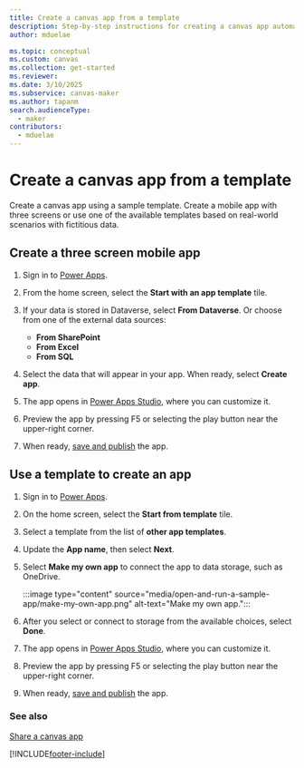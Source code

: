 ```yaml
---
title: Create a canvas app from a template
description: Step-by-step instructions for creating a canvas app automatically based on a Power Apps template.
author: mduelae

ms.topic: conceptual
ms.custom: canvas
ms.collection: get-started
ms.reviewer: 
ms.date: 3/10/2025
ms.subservice: canvas-maker
ms.author: tapanm
search.audienceType: 
  - maker
contributors:
  - mduelae
---
```


# Create a canvas app from a template

Create a canvas app using a sample template. Create a mobile app with three screens or use one of the available templates based on real-world scenarios with fictitious data.

## Create a three screen mobile app

1. Sign in to [Power Apps](https://make.powerapps.com?utm_source=padocs&utm_medium=linkinadoc&utm_campaign=referralsfromdoc).
1. From the home screen, select the **Start with an app template** tile.
1. If your data is stored in Dataverse, select **From Dataverse**. Or choose from one of the external data sources:
      - **From SharePoint**
      - **From Excel**
      - **From SQL**

1. Select the data that will appear in your app. When ready, select **Create app**.

1. The app opens in [Power Apps Studio](power-apps-studio.md), where you can customize it.

1. Preview the app by pressing F5 or selecting the play button near the upper-right corner.

1. When ready, [save and publish](save-publish-app.md) the app.

## Use a template to create an app

1. Sign in to [Power Apps](https://make.powerapps.com?utm_source=padocs&utm_medium=linkinadoc&utm_campaign=referralsfromdoc).

1. On the home screen, select the **Start from template** tile.

1. Select a template from the list of **other app templates**.



1. Update the **App name**, then select **Next**.

1. Select **Make my own app** to connect the app to data storage, such as OneDrive.

    :::image type="content" source="media/open-and-run-a-sample-app/make-my-own-app.png" alt-text="Make my own app.":::

1. After you select or connect to storage from the available choices, select **Done**.

1. The app opens in [Power Apps Studio](power-apps-studio.md), where you can customize it.

1. Preview the app by pressing F5 or selecting the play button near the upper-right corner.

1. When ready, [save and publish](save-publish-app.md) the app.


### See also

[Share a canvas app](share-app.md)

[!INCLUDE[footer-include](../../includes/footer-banner.md)]
